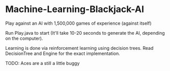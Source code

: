 # Machine-Learning-Blackjack-AI
Play against an AI with 1,500,000 games of experience (against itself)

Run Play.java to start (It'll take 10-20 seconds to generate the AI, depending on the computer).

Learning is done via reinforcement learning using decision trees. 
Read DecisionTree and Engine for the exact implementation.

TODO: Aces are a still a little buggy
